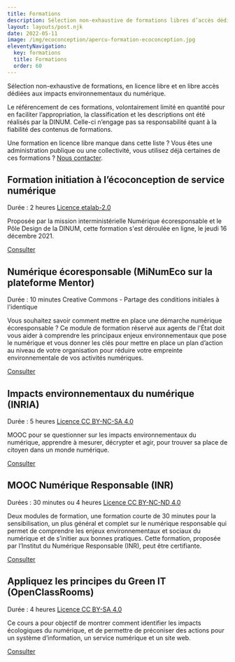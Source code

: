 ```yaml
---
title: Formations
description: Sélection non-exhaustive de formations libres d’accès dédiés aux impacts environnementaux du numérique
layout: layouts/post.njk
date: 2022-05-11
image: /img/ecoconception/apercu-formation-ecoconception.jpg
eleventyNavigation:
  key: formations
  title: Formations
  order: 60
---
```


<div class="fr-highlight">

Sélection non-exhaustive de formations, en licence libre et en libre accès dédiées aux impacts environnementaux du numérique.

Le référencement de ces formations, volontairement limité en quantité pour en faciliter l’appropriation, la classification et les descriptions ont été réalisés par la DINUM. Celle-ci n’engage pas sa responsabilité quant à la fiabilité des contenus de formations.

Une formation en licence libre manque dans cette liste ? Vous êtes une administration publique ou une collectivité, vous utilisez déjà certaines de ces formations ? [Nous contacter](/contact).

</div>

## Formation initiation à l’écoconception de service numérique

<span class="fr-tag">Durée : 2 heures</span> <span class="fr-tag">[Licence etalab-2.0](https://github.com/etalab/licence-ouverte/blob/master/LO.md)</span>

Proposée par la mission interministérielle Numérique écoresponsable et le Pôle Design de la DINUM, cette formation s'est déroulée en ligne, le jeudi 16 décembre 2021.

<a href="/publications/referentiel-general-ecoconception/formation/" class="fr-btn" target="_blank" title="Nouvelle fenêtre : Voir la vidéo enregistrée ou la retranscription de cette initiation">Consulter</a>

## Numérique écoresponsable (MiNumEco sur la plateforme Mentor)
  
<span class="fr-tag">Durée : 10 minutes</span> <span class="fr-tag">Creative Commons - Partage des conditions initiales à l'identique</span>
  
Vous souhaitez savoir comment mettre en place une démarche numérique écoresponsable ? Ce module de formation réservé aux agents de l'État doit vous aider à comprendre les principaux enjeux environnementaux que pose le numérique et vous donner les clés pour mettre en place un plan d’action au niveau de votre organisation pour réduire votre empreinte environnementale de vos activités numériques.

<a href="https://mentor.gouv.fr/local/catalog/pages/training.php?trainingid=493" class="fr-btn" target="_blank" title="Nouvelle fenêtre : Voir le module Numérique écoresponsable sur Mentor">Consulter</a>
  
## Impacts environnementaux du numérique (INRIA) 

<span class="fr-tag">Durée : 5 heures</span> <span class="fr-tag">[Licence CC BY-NC-SA 4.0](https://creativecommons.org/licenses/by-nc-sa/4.0/deed.fr)</span>

MOOC pour se questionner sur les impacts environnementaux du numérique, apprendre à mesurer, décrypter et agir, pour trouver sa place de citoyen dans un monde numérique.

<a href="https://www.fun-mooc.fr/fr/cours/impacts-environnementaux-du-numerique/" class="fr-btn" target="_blank" title="Nouvelle fenêtre : Voir le MOOC Impacts environnementaux du numérique">Consulter</a>

## MOOC Numérique Responsable (INR)

<span class="fr-tag">Durées : 30 minutes ou 4 heures</span> <span class="fr-tag">[Licence CC BY-NC-ND 4.0](https://creativecommons.org/licenses/by-nc-nd/4.0/)</span>

Deux modules de formation, une formation courte de 30 minutes pour la sensibilisation, un plus général et complet sur le numérique responsable qui permet de comprendre les enjeux environnementaux et sociaux du numérique et de s’initier aux bonnes pratiques. Cette formation, proposée par l’Institut du Numérique Responsable (INR), peut être certifiante.

<a href="https://www.academie-nr.org/" class="fr-btn" target="_blank" title="Nouvelle fenêtre : Voir le MOOC Numérique Responsable">Consulter</a>

## Appliquez les principes du Green IT (OpenClassRooms)

<span class="fr-tag">Durée : 4 heures</span> <span class="fr-tag">[Licence CC BY-SA 4.0](https://creativecommons.org/licenses/by-sa/4.0/)</span>

Ce cours a pour objectif de montrer comment identifier les impacts écologiques du numérique, et de permettre de préconiser des actions pour un système d’information, un service numérique et un site web.

<a href="https://openclassrooms.com/fr/courses/6227476-appliquez-les-principes-du-green-it-dans-votre-entreprise" class="fr-btn" target="_blank" title="Nouvelle fenêtre : Voir le cours Appliquez les principes du Green IT">Consulter</a>